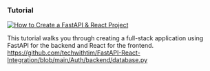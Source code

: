 ###  Tutorial

[![How to Create a FastAPI & React Project](https://img.youtube.com/vi/aSdVU9-SxH4/0.jpg)](https://youtu.be/aSdVU9-SxH4)

This tutorial walks you through creating a full-stack application using FastAPI for the backend and React for the frontend.
https://github.com/techwithtim/FastAPI-React-Integration/blob/main/Auth/backend/database.py
